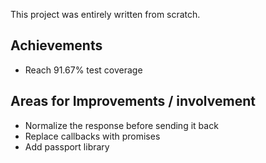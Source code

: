This project was entirely written from scratch.

## Achievements

* Reach 91.67% test coverage

## Areas for Improvements / involvement

* Normalize the response before sending it back
* Replace callbacks with promises
* Add passport library